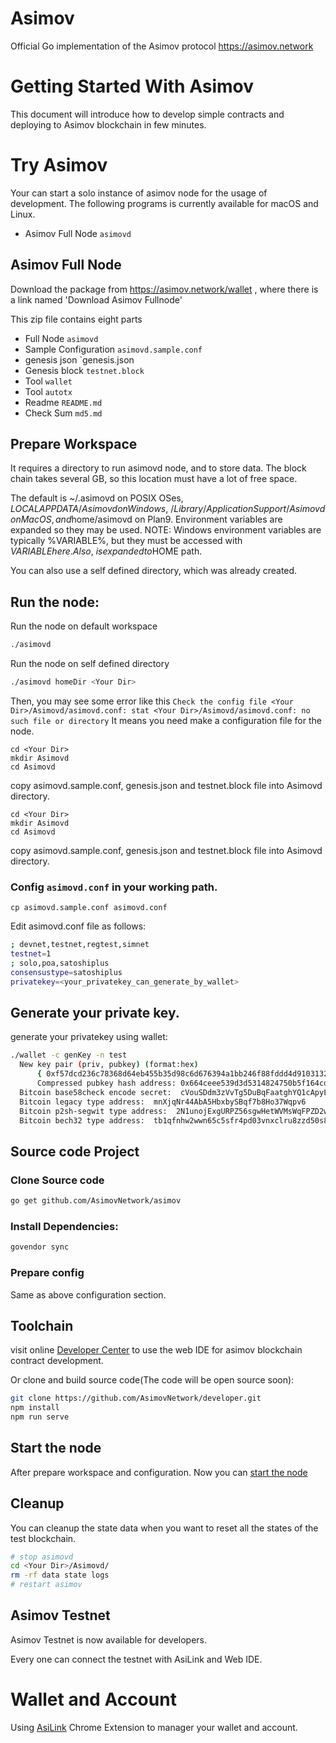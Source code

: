 # Asimov

Official Go implementation of the Asimov protocol https://asimov.network

# Getting Started With Asimov

This document will introduce how to develop simple contracts and
deploying to Asimov blockchain in few minutes.

# Try Asimov

Your can start a solo instance of asimov node for the usage of
development. The following programs is currently available for macOS and
Linux.

- Asimov Full Node ```asimovd```

## Asimov Full Node

Download the package from https://asimov.network/wallet , where
there is a link named 'Download Asimov Fullnode'

This zip file contains eight parts

- Full Node ```asimovd```
- Sample Configuration `asimovd.sample.conf`
- genesis json `genesis.json
- Genesis block `testnet.block`
- Tool ```wallet```
- Tool ```autotx```
- Readme `README.md`
- Check Sum `md5.md`

## Prepare Workspace

It requires a directory to run asimovd node, and to store data. The
block chain takes several GB, so this location must have a lot of free
space.

The default is ~/.asimovd on POSIX OSes, $LOCALAPPDATA/Asimovd on
Windows, ~/Library/Application Support/Asimovd on Mac OS, and
​$home/asimovd on Plan9. Environment variables are expanded so they may
be used.  NOTE: Windows environment variables are typically %VARIABLE%,
but they must be accessed with $VARIABLE here. Also, ~ is expanded to
​$HOME path.

You can also use a self defined directory, which was already created.

<a name="RunNode" />

## Run the node:

Run the node on default workspace
```sh
./asimovd
```

Run the node on self defined directory
```sh
./asimovd homeDir <Your Dir>
```

Then, you may see some error like this
`
Check the config file <Your Dir>/Asimovd/asimovd.conf:
stat <Your Dir>/Asimovd/asimovd.conf: no such file or directory
`
It means you need make a configuration file for the node.

```
cd <Your Dir>
mkdir Asimovd
cd Asimovd
```

copy asimovd.sample.conf, genesis.json and testnet.block file into Asimovd directory.

```
cd <Your Dir>
mkdir Asimovd
cd Asimovd
```

copy asimovd.sample.conf, genesis.json and testnet.block file into Asimovd directory.

### Config ```asimovd.conf``` in your working path.

```
cp asimovd.sample.conf asimovd.conf
```

Edit asimovd.conf file as follows:

```sh
; devnet,testnet,regtest,simnet
testnet=1
; solo,poa,satoshiplus
consensustype=satoshiplus
privatekey=<your_privatekey_can_generate_by_wallet>
```

## Generate your private key.

generate your privatekey using wallet:

```sh
./wallet -c genKey -n test
  New key pair (priv, pubkey) (format:hex)
      { 0xf57dcd236c78368d64eb455b35d98c6d676394a1bb246f88fddd4d9103132729 , 0x020e470848be43cc2a9927af3ea9919e36a1e1b3319bc3845a31e1dcb5bcde79b8 }
      Compressed pubkey hash address: 0x664ceee539d3d5314824750b5f164cd8f8f87109b4
  Bitcoin base58check encode secret:  cVouSDdm3zVvTg5DuBqFaatghYQ1cApyEYBSdoSAyscmTCB5CK55
  Bitcoin legacy type address:  mnXjqNr44AbA5HbxbySBqf7b8Ho37Wqpv6
  Bitcoin p2sh-segwit type address:  2N1unojExgURPZ56sgwHetWVMsWqFPZD2wS
  Bitcoin bech32 type address:  tb1qfnhw2wwn65c5sfr4pd03vnxclru8zzd50s8fcy
```

## Source code Project

### Clone Source code

```sh
go get github.com/AsimovNetwork/asimov
```

### Install Dependencies:

```sh
govendor sync
```

### Prepare config

Same as above configuration section.

## Toolchain

visit online [Developer Center](https://developer.asimov.network) to use the web IDE for asimov blockchain contract development.

Or clone and build source code(The code will be open source soon):

```sh
git clone https://github.com/AsimovNetwork/developer.git
npm install
npm run serve
```


## Start the node

After prepare workspace and configuration. Now you can [start the node](#RunNode)


## Cleanup

You can cleanup the state data when you want to reset all the states of
the test blockchain.

```sh
# stop asimovd
cd <Your Dir>/Asimovd/
rm -rf data state logs
# restart asimov
```

## Asimov Testnet

Asimov Testnet is now available for developers.

Every one can connect the testnet with AsiLink and Web IDE.

# Wallet and Account

Using [AsiLink](https://www.asimov.network/wallet) Chrome Extension to
manager your wallet and account.

